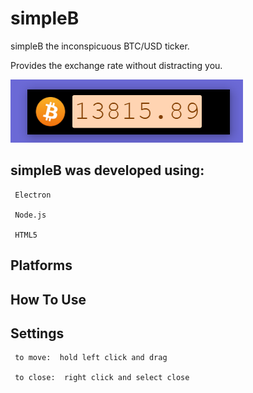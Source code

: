 # simpleB

simpleB the inconspicuous BTC/USD ticker.  

Provides the exchange rate without distracting you.

![inthewildsoftheOS](https://github.com/hartmanm/simpleB/blob/main/simpleBv2.png)

## simpleB was developed using:

     Electron

     Node.js

     HTML5

## Platforms

## How To Use

## Settings

     to move:  hold left click and drag

     to close:  right click and select close
